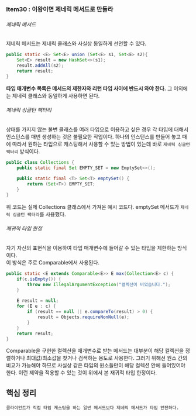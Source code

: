 ### Item30 : 이왕이면 제네릭 메서드로 만들라

###### 제네릭 메서드
제네릭 메서드는 제네릭 클래스와 사실상 동일하게 선언할 수 있다. 
```java
public static <E> Set<E> union (Set<E> s1, Set<E> s2){
    Set<E> result = new HashSet<>(s1);
    result.addAll(s2);
    return result;
}
```
**타입 매개변수 목록은 메서드의 제한자와 리턴 타입 사이에 반드시 와야 한다.**
그 이외에는 제네릭 클래스와 동일하게 사용하면 된다.

###### 제네릭 싱글턴 팩터리
상태를 가지지 않는 불변 클래스를 여러 타입으로 이용하고 싶은 경우 각 타입에 대해서 인스턴스를 매번 생성하는 것은
불필요한 작업이다. 하나의 인스턴스를 만들어 놓고 때에 따라서 원하는 타입으로 캐스팅해서 사용할 수 있는 방법이 있는데
바로 `제네릭 싱글턴 팩터리` 방식이다.
```java
public class Collections {
    public static final Set EMPTY_SET = new EmptySet<>();
    
    public static final <T> Set<T> emptySet() {
        return (Set<T>) EMPTY_SET;
    }
}
```
위 코드는 실제 Collections 클래스에서 가져온 예시 코드다. emptySet 메서드가 `제네릭 싱글턴 팩터리`를 사용했다.

###### 재귀적 타입 한정
자기 자신의 표현식을 이용하여 타입 매개변수에 들어갈 수 있는 타입을 제한하는 방식이다.  
이 방식은 주로 Comparable에서 사용된다. 
```java
public static <E extends Comparable<E>> E max(Collection<E> c) {
    if(c.isEmpty()) {
        throw new IllegalArgumentException("컬렉션이 비었습니다.");
    }
    
    E result = null;
    for (E e : c) {
        if (result == null || e.compareTo(result) > 0) {
            result = Objects.requireNonNull(e);
        }
    }
    return result;
}
```
Comparable을 구현한 컬렉션을 매개변수로 받는 메서드는 대부분이 해당 컬렉션을 정렬하거나 최대값/최소값을 찾거나
검색하는 용도로 사용한다. 그러기 위해선 원소 간의 비교가 가능해야 하므로 사실상 같은 타입의 원소들만이
해당 컬렉션 안에 들어있어야 한다. 이런 제약을 적용할 수 있는 것이 위에서 본 재귀적 타입 한정이다.

## 핵심 정리
    클라이언트가 직접 타입 캐스팅을 하는 일반 메서드보다 제네릭 메서드가 타입 안전하다.